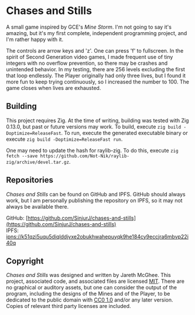 # Chases and Stills

A small game inspired by GCE's *Mine Storm*. I'm not going to say it's amazing, but it's my first complete, independent programming project, and I'm rather happy with it.

The controls are arrow keys and 'z'. One can press 'f' to fullscreen. In the spirit of Second Generation video games, I made frequent use of tiny integers with no overflow prevention, so there may be crashes and unintended behavior. In my testing, there are 256 levels excluding the first that loop endlessly. The Player originally had only three lives, but I found it more fun to keep trying continuously, so I increased the number to 100. The game closes when lives are exhausted.

## Building

This project requires Zig. At the time of writing, building was tested with Zig 0.13.0, but past or future versions may work. To build, execute `zig build -Doptimize=ReleaseFast`. To run, execute the generated executable binary or execute `zig build -Doptimize=ReleaseFast run`.

One may need to update the hash for raylib-zig. To do this, execute `zig fetch --save https://github.com/Not-Nik/raylib-zig/archive/devel.tar.gz`.

## Repositories

*Chases and Stills* can be found on GitHub and IPFS. GitHub should always work, but I am personally publishing the repository on IPFS, so it may not always be available there.

GitHub: [https://github.com/SinjurJ/chases-and-stills](https://github.com/SinjurJ/chases-and-stills)  
IPFS: [ipns://k51qzi5uqu5diqlddjvxe2obukhwahepuyqk9he184cy9eccjra6mbvp22i40q](ipns://k51qzi5uqu5diqlddjvxe2obukhwahepuyqk9he184cy9eccjra6mbvp22i40q)

## Copyright

*Chases and Stills* was designed and written by Jareth McGhee. This project, associated code, and associated files are licensed [MIT](https://opensource.org/license/mit). There are no graphical or auditory assets, but one can consider the output of the program, including the designs of the Mines and of the Player, to be dedicated to the public domain with [CC0 1.0](https://creativecommons.org/publicdomain/zero/1.0/) and/or any later version. Copies of relevant third party licenses are included.
